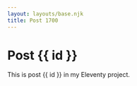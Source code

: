 ```yaml
---
layout: layouts/base.njk
title: Post 1700
---
```


# Post {{ id }}

This is post {{ id }} in my Eleventy project.
